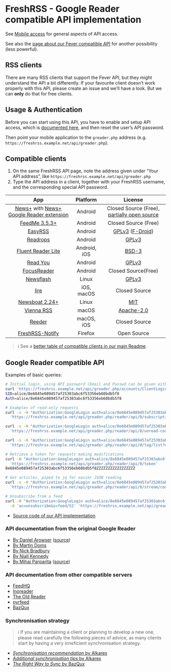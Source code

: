 # FreshRSS - Google Reader compatible API implementation

See [Mobile access](../users/06_Mobile_access.md) for general aspects of API access.

See also the [page about our Fever compatible API](06_Fever_API.md) for another possibility (less powerful).

## RSS clients

There are many RSS clients that support the Fever API, but they might understand the API a bit differently.
If your favourite client doesn’t work properly with this API, please create an issue and we’ll have a look.
But we can **only** do that for free clients.

## Usage & Authentication

Before you can start using this API, you have to enable and setup API access, which is [documented here](../users/06_Mobile_access.md),
and then reset the user’s API password.

Then point your mobile application to the `greader.php` address (e.g. `https://freshrss.example.net/api/greader.php`).

## Compatible clients

1. On the same FreshRSS API page, note the address given under “Your API address”, like `https://freshrss.example.net/api/greader.php`
2. Type the API address in a client, together with your FreshRSS username, and the corresponding special API password.

| App                                                                                | Platform            | License                                            |
|:----------------------------------------------------------------------------------:|:-------------------:|:--------------------------------------------------------:|
|[News+](https://github.com/noinnion/newsplus/blob/master/apk/NewsPlus_202.apk) with [News+ Google Reader extension](https://github.com/noinnion/newsplus/blob/master/apk/GoogleReaderCloneExtension_101.apk) |Android|Closed Source (Free), [partially open source](https://github.com/noinnion/newsplus/blob/master/extensions/GoogleReaderCloneExtension/src/com/noinnion/android/newsplus/extension/google_reader/GoogleReaderClient.java)|
|[FeedMe 3.5.3+](https://play.google.com/store/apps/details?id=com.seazon.feedme) |Android                  |Closed Source (Free)                                             |
|[EasyRSS](https://github.com/Alkarex/EasyRSS)                          |Android                |[GPLv3](https://github.com/Alkarex/EasyRSS/blob/master/license.txt) ([F-Droid](https://f-droid.org/packages/org.freshrss.easyrss/))|
|[Readrops](https://github.com/readrops/Readrops) |Android                  |[GPLv3](https://github.com/readrops/Readrops/blob/develop/LICENSE)                                             |
|[Fluent Reader Lite](https://hyliu.me/fluent-reader-lite/) |Android, iOS            |[BSD-3](https://github.com/yang991178/fluent-reader-lite)                                             |
|[Read You](https://github.com/Ashinch/ReadYou/)                                     |Android              |[GPLv3](https://github.com/Ashinch/ReadYou/blob/main/LICENSE)|
|[FocusReader](https://play.google.com/store/apps/details?id=allen.town.focus.reader) |Android                  |Closed Source(Free)                                              |
|[Newsflash](https://gitlab.com/news-flash/news_flash_gtk/)                          |Linux                |[GPLv3](https://gitlab.com/news-flash/news_flash_gtk/) |
|[lire](https://lireapp.com/)                                                        |iOS, macOS           |Closed Source                                             |
|[Newsboat 2.24+](https://newsboat.org/)                           |Linux                |[MIT](https://github.com/newsboat/newsboat/blob/master/LICENSE)                                              |
|[Vienna RSS](http://www.vienna-rss.com/)                           |macOS                |[Apache-2.0](https://github.com/ViennaRSS/vienna-rss/blob/master/LICENCE.md)                                              |
|[Reeder](https://www.reederapp.com/)                           |macOS, iOS                |Closed Source                                              |
|[FreshRSS-Notify](https://addons.mozilla.org/firefox/addon/freshrss-notify-webextension/)                           |Firefox                |Open Source                                              |

> ℹ️ See a [better table of compatible clients in our main Readme](https://github.com/FreshRSS/FreshRSS/blob/edge/README.md#apis--native-apps).

## Google Reader compatible API

Examples of basic queries:

```sh
# Initial login, using API password (Email and Passwd can be given either as GET, or POST - better)
curl 'https://freshrss.example.net/api/greader.php/accounts/ClientLogin?Email=alice&Passwd=Abcdef123456'
SID=alice/8e6845e089457af25303abc6f53356eb60bdb5f8
Auth=alice/8e6845e089457af25303abc6f53356eb60bdb5f8

# Examples of read-only requests
curl -s -H "Authorization:GoogleLogin auth=alice/8e6845e089457af25303abc6f53356eb60bdb5f8" \
  'https://freshrss.example.net/api/greader.php/reader/api/0/subscription/list?output=json'

curl -s -H "Authorization:GoogleLogin auth=alice/8e6845e089457af25303abc6f53356eb60bdb5f8" \
  'https://freshrss.example.net/api/greader.php/reader/api/0/unread-count?output=json'

curl -s -H "Authorization:GoogleLogin auth=alice/8e6845e089457af25303abc6f53356eb60bdb5f8" \
  'https://freshrss.example.net/api/greader.php/reader/api/0/tag/list?output=json'

# Retrieve a token for requests making modifications
curl -H "Authorization:GoogleLogin auth=alice/8e6845e089457af25303abc6f53356eb60bdb5f8" \
  'https://freshrss.example.net/api/greader.php/reader/api/0/token'
8e6845e089457af25303abc6f53356eb60bdb5f8ZZZZZZZZZZZZZZZZZ

# Get articles, piped to jq for easier JSON reading
curl -s -H "Authorization:GoogleLogin auth=alice/8e6845e089457af25303abc6f53356eb60bdb5f8" \
  'https://freshrss.example.net/api/greader.php/reader/api/0/stream/contents/reading-list' | jq .

# Unsubscribe from a feed
curl -H "Authorization:GoogleLogin auth=alice/8e6845e089457af25303abc6f53356eb60bdb5f8" \
  -d 'ac=unsubscribe&s=feed/52' 'https://freshrss.example.net/api/greader.php/reader/api/0/subscription/edit'
```

* [Source code of our API implementation](https://github.com/FreshRSS/FreshRSS/blob/edge/p/api/greader.php)

### API documentation from the original Google Reader

* [By Daniel Arowser](https://web.archive.org/web/20130710044440/http://undoc.in/api.html) ([source](https://github.com/arowser/google-reader-api))
* [By Martin Doms](https://web.archive.org/web/20210126115837/https://blog.martindoms.com/2009/10/16/using-the-google-reader-api-part-2/)
* [By Nick Bradbury](https://inessential.com/2013/03/14/google_reader_api_documentation)
* [By Niall Kennedy](https://web.archive.org/web/20170426184845/http://www.niallkennedy.com/blog/2005/12/google-reader-api.html)
* [By Mihai Parparita](https://web.archive.org/web/20140919042419/http://code.google.com/p/google-reader-api/w/list) ([source](https://github.com/mihaip/google-reader-api))

### API documentation from other compatible servers

* [FeedHQ](https://feedhq.readthedocs.io/en/latest/api/index.html)
* [Inoreader](https://www.inoreader.com/developers/)
* [The Old Reader](https://github.com/theoldreader/api)
* [pyrfeed](http://code.google.com/p/pyrfeed/wiki/GoogleReaderAPI)
* [BazQux](https://github.com/bazqux/bazqux-api)

### Synchronisation strategy

> ℹ️ If you are maintaining a client or planning to develop a new one, please read carefully the following pieces of advice,
as many clients start by having a very inneficient synchronisation strategy.

* [*Synchronisation recommendation* by Alkarex](https://github.com/FreshRSS/FreshRSS/issues/2566#issuecomment-541317776)
* [*Additional synchronisation tips* by Alkarex](https://github.com/jocmp/capyreader/discussions/533#discussioncomment-11341808)
* [*The Right Way to Sync* by BazQux](https://github.com/bazqux/bazqux-api#user-content-the-right-way-to-sync)
